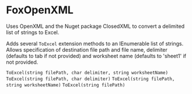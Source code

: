 # FoxOpenXML
Uses OpenXML and the Nuget package ClosedXML to convert a delimited list of strings to Excel.

Adds several `ToExcel` extension methods to an IEnumerable list of strings.  Allows specification of destination file path and file name, delimiter (defaults to tab if not provided) and worksheet name (defaults to 'sheet1' if not provided.

`ToExcel(string filePath, char delimiter, string worksheetName)` 
`ToExcel(string filePath, char delimiter)`
`ToExcel(string filePath, string worksheetName)`
`ToExcel(string filePath)`
